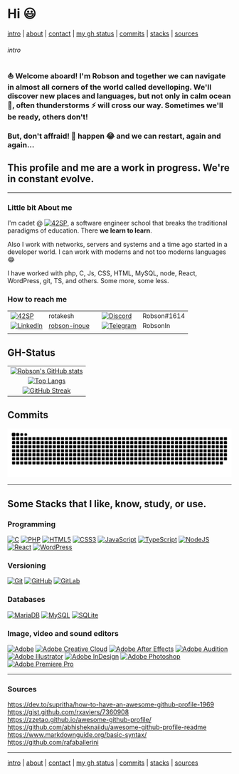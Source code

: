 <!-- cmd + shift + v to open view of MD -->
<!-- cmd + k -> v to open view in split mode -->


# Hi :smiley:

[intro](#intro) | [about](#little-bit-about-me) | [contact](#how-to-reach-me) | [my gh status](#gh-status) | [commits](#commits) | [stacks](#some-stacks-that-i-like-know-study-or-use) | [sources](#sources)

###### intro

### :boat: Welcome aboard! I'm Robson and together we can navigate in almost all corners of the world called develloping. We'll discover new places and languages, but not only in calm ocean :ocean:, often thunderstorms :zap: will cross our way. Sometimes we'll be ready, others don't!

### But, don't affraid! :hankey: happen :joy: and we can restart, again and again...

## This profile and me are a work in progress. We're in constant evolve.

---

### Little bit **About me**

I'm cadet @ [![42SP](https://img.shields.io/static/v1?label=&message=SP&color=blueviolet&logo=42&style=)](https://42.fr/en/network-42/), a software engineer school that breaks the traditional paradigms of education. There **we learn to learn**. 

Also I work with networks, servers and systems and a time ago started in a developer world. I can work with moderns and not too moderns languages :joy:

I have worked with php, C, Js, CSS, HTML, MySQL, node, React, WordPress, git, TS, and others. Some more, some less.

### How to reach me

||||||
| --- | --- | --- | --- | --- |
| [![42SP](https://img.shields.io/static/v1?label=&message=SaoPaulo&color=blueviolet&logo=42&style=for-the-badge)](https://profile.intra.42.fr/users/rotakesh) | rotakesh | | [![Discord](https://img.shields.io/badge/DISCORD-%237289DA.svg?style=for-the-badge&logo=discord&logoColor=white)](https://discord.com) | Robson#1614 |
| [![LinkedIn](https://img.shields.io/badge/linkedin-%230077B5.svg?style=for-the-badge&logo=linkedin&logoColor=white)](https://br.linkedin.com/in/robson-inoue) | [robson-inoue](https://br.linkedin.com/in/robson-inoue) | | [![Telegram](https://img.shields.io/badge/Telegram-2CA5E0?style=for-the-badge&logo=telegram&logoColor=white)](https://t.me/RobsonIn) | RobsonIn |
||||||

## GH-Status

||
| :---: |
| [![Robson's GitHub stats](https://github-readme-stats.vercel.app/api?username=robsoninoue&count_private=true&show_icons=true&theme=tokyonight&bg_color=DEG,200244,000000)](https://github.com/anuraghazra/github-readme-stats) |
| [![Top Langs](https://github-readme-stats.vercel.app/api/top-langs/?username=robsoninoue&layout=compact&theme=tokyonight&bg_color=DEG,200244,000000&langs_count=10)](https://github.com/anuraghazra/github-readme-stats) |
| [![GitHub Streak](https://github-readme-streak-stats.herokuapp.com/?user=robsoninoue&theme=tokyonight&background=200244)](https://git.io/streak-stats) |


## Commits

[![Snake animation](https://github.com/robsoninoue/robsoninoue/blob/output/github-contribution-grid-snake.svg)](https://github.com/robsoninoue)

---

## Some Stacks that I like, know, study, or use.

### Programming

[![C](https://img.shields.io/badge/c-%2300599C.svg?style=for-the-badge&logo=c&logoColor=white)](htttps://github.com/robsoninoue)
[![PHP](https://img.shields.io/badge/php-%23777BB4.svg?style=for-the-badge&logo=php&logoColor=white)](htttps://github.com/robsoninoue)
[![HTML5](https://img.shields.io/badge/html5-%23E34F26.svg?style=for-the-badge&logo=html5&logoColor=white)](htttps://github.com/robsoninoue)
[![CSS3](https://img.shields.io/badge/css3-%231572B6.svg?style=for-the-badge&logo=css3&logoColor=white)](htttps://github.com/robsoninoue)
[![JavaScript](https://img.shields.io/badge/javascript-%23323330.svg?style=for-the-badge&logo=javascript&logoColor=%23F7DF1E)](htttps://github.com/robsoninoue)
[![TypeScript](https://img.shields.io/badge/typescript-%23007ACC.svg?style=for-the-badge&logo=typescript&logoColor=white)](htttps://github.com/robsoninoue)
[![NodeJS](https://img.shields.io/badge/node.js-6DA55F?style=for-the-badge&logo=node.js&logoColor=white)](htttps://github.com/robsoninoue)
[![React](https://img.shields.io/badge/react-%2320232a.svg?style=for-the-badge&logo=react&logoColor=%2361DAFB)](htttps://github.com/robsoninoue)
[![WordPress](https://img.shields.io/badge/WordPress-%23117AC9.svg?style=for-the-badge&logo=WordPress&logoColor=white)](htttps://github.com/robsoninoue)

### Versioning

[![Git](https://img.shields.io/badge/git-%23F05033.svg?style=for-the-badge&logo=git&logoColor=white)](htttps://github.com/robsoninoue)
[![GitHub](https://img.shields.io/badge/github-%23121011.svg?style=for-the-badge&logo=github&logoColor=white)](htttps://github.com/robsoninoue)
[![GitLab](https://img.shields.io/badge/gitlab-%23181717.svg?style=for-the-badge&logo=gitlab&logoColor=white)](htttps://github.com/robsoninoue)

### Databases

[![MariaDB](https://img.shields.io/badge/MariaDB-003545?style=for-the-badge&logo=mariadb&logoColor=white)](htttps://github.com/robsoninoue)
[![MySQL](https://img.shields.io/badge/mysql-%2300f.svg?style=for-the-badge&logo=mysql&logoColor=white)](htttps://github.com/robsoninoue)
[![SQLite](https://img.shields.io/badge/sqlite-%2307405e.svg?style=for-the-badge&logo=sqlite&logoColor=white)](htttps://github.com/robsoninoue)

### Image, video and sound editors

[![Adobe](https://img.shields.io/badge/adobe-%23FF0000.svg?style=for-the-badge&logo=adobe&logoColor=white)](htttps://github.com/robsoninoue)
[![Adobe Creative Cloud](https://img.shields.io/badge/Adobe%20Creative%20Cloud-DA1F26.svg?style=for-the-badge&logo=Adobe%20Creative%20Cloud&logoColor=white)](htttps://github.com/robsoninoue)
[![Adobe After Effects](https://img.shields.io/badge/Adobe%20After%20Effects-9999FF.svg?style=for-the-badge&logo=Adobe%20After%20Effects&logoColor=white)](htttps://github.com/robsoninoue)
[![Adobe Audition](https://img.shields.io/badge/Adobe%20Audition-9999FF.svg?style=for-the-badge&logo=Adobe%20Audition&logoColor=white)](htttps://github.com/robsoninoue)
[![Adobe Illustrator](https://img.shields.io/badge/adobe%20illustrator-%23FF9A00.svg?style=for-the-badge&logo=adobe%20illustrator&logoColor=white)](htttps://github.com/robsoninoue)
[![Adobe InDesign](https://img.shields.io/badge/Adobe%20InDesign-49021F?style=for-the-badge&logo=adobeindesign&logoColor=white)](htttps://github.com/robsoninoue)
[![Adobe Photoshop](https://img.shields.io/badge/adobe%20photoshop-%2331A8FF.svg?style=for-the-badge&logo=adobe%20photoshop&logoColor=white)](htttps://github.com/robsoninoue)
[![Adobe Premiere Pro](https://img.shields.io/badge/Adobe%20Premiere%20Pro-9999FF.svg?style=for-the-badge&logo=Adobe%20Premiere%20Pro&logoColor=white)](htttps://github.com/robsoninoue)

---

### Sources

https://dev.to/supritha/how-to-have-an-awesome-github-profile-1969  
https://gist.github.com/rxaviers/7360908  
https://zzetao.github.io/awesome-github-profile/  
https://github.com/abhisheknaiidu/awesome-github-profile-readme  
https://www.markdownguide.org/basic-syntax/
https://github.com/rafaballerini

---

[intro](#intro) | [about](#little-bit-about-me) | [contact](#how-to-reach-me) | [my gh status](#gh-status) | [commits](#commits) | [stacks](#some-stacks-that-i-like-know-study-or-use) | [sources](#sources)

<!-- [![Readme Card](https://github-readme-stats.vercel.app/api/pin/?username=robsoninoue&repo=moveit&theme=tokyonight&bg_color=DEG,200244,000000)](https://github.com/anuraghazra/github-readme-stats) -->

<!--
**robsoninoue/robsoninoue** is a ✨ _special_ ✨ repository because its `README.md` (this file) appears on your GitHub profile.

Here are some ideas to get you started:

- 🔭 I’m currently working on ...
- 🌱 I’m currently learning ...
- 👯 I’m looking to collaborate on ...
- 🤔 I’m looking for help with ...
- 💬 Ask me about ...
- 📫 How to reach me: ...
- 😄 Pronouns: ...
- ⚡ Fun fact: ...

### Programming

[![SASS](https://img.shields.io/badge/SASS-hotpink.svg?style=for-the-badge&logo=SASS&logoColor=white)](htttps://github.com/robsoninoue)
[![Express.js](https://img.shields.io/badge/express.js-%23404d59.svg?style=for-the-badge&logo=express&logoColor=%2361DAFB)](htttps://github.com/robsoninoue)
[![Next JS](https://img.shields.io/badge/Next-black?style=for-the-badge&logo=next.js&logoColor=white)](htttps://github.com/robsoninoue)
[![Prisma](https://img.shields.io/badge/Prisma-3982CE?style=for-the-badge&logo=Prisma&logoColor=white)](htttps://github.com/robsoninoue)
[![Arduino](https://img.shields.io/badge/-Arduino-00979D?style=for-the-badge&logo=Arduino&logoColor=white)](htttps://github.com/robsoninoue)
[![JWT](https://img.shields.io/badge/JWT-black?style=for-the-badge&logo=JSON%20web%20tokens)](htttps://github.com/robsoninoue)
[![NPM](https://img.shields.io/badge/NPM-%23000000.svg?style=for-the-badge&logo=npm&logoColor=white)](htttps://github.com/robsoninoue)
[![Yarn](https://img.shields.io/badge/yarn-%232C8EBB.svg?style=for-the-badge&logo=yarn&logoColor=white)](htttps://github.com/robsoninoue)
[![Insomnia](https://img.shields.io/badge/Insomnia-black?style=for-the-badge&logo=insomnia&logoColor=5849BE)](htttps://github.com/robsoninoue)
[![Postman](https://img.shields.io/badge/Postman-FF6C37?style=for-the-badge&logo=postman&logoColor=white)](htttps://github.com/robsoninoue)
[![Markdown](https://img.shields.io/badge/markdown-%23000000.svg?style=for-the-badge&logo=markdown&logoColor=white)](htttps://github.com/robsoninoue)

### Deploy

[![Apache](https://img.shields.io/badge/apache-%23D42029.svg?style=for-the-badge&logo=apache&logoColor=white)](htttps://github.com/robsoninoue)
[![Heroku](https://img.shields.io/badge/heroku-%23430098.svg?style=for-the-badge&logo=heroku&logoColor=white)](htttps://github.com/robsoninoue)
[![Vercel](https://img.shields.io/badge/vercel-%23000000.svg?style=for-the-badge&logo=vercel&logoColor=white)](htttps://github.com/robsoninoue)

### Code editors

[![Vim](https://img.shields.io/badge/VIM-%2311AB00.svg?style=for-the-badge&logo=vim&logoColor=white)](htttps://github.com/robsoninoue)
[![Visual Studio Code](https://img.shields.io/badge/Visual%20Studio%20Code-0078d7.svg?style=for-the-badge&logo=visual-studio-code&logoColor=white)](htttps://github.com/robsoninoue)
[![Xcode](https://img.shields.io/badge/Xcode-007ACC?style=for-the-badge&logo=Xcode&logoColor=white)](htttps://github.com/robsoninoue)

### Systems

[![Mac OS](https://img.shields.io/badge/mac%20os-000000?style=for-the-badge&logo=macos&logoColor=F0F0F0)](htttps://github.com/robsoninoue)
[![Android](https://img.shields.io/badge/Android-3DDC84?style=for-the-badge&logo=android&logoColor=white)](htttps://github.com/robsoninoue)
[![Docker](https://img.shields.io/badge/docker-%230db7ed.svg?style=for-the-badge&logo=docker&logoColor=white)](htttps://github.com/robsoninoue)
[![Linux](https://img.shields.io/badge/Linux-FCC624?style=for-the-badge&logo=linux&logoColor=black)](htttps://github.com/robsoninoue)
[![Cent OS](https://img.shields.io/badge/cent%20os-002260?style=for-the-badge&logo=centos&logoColor=F0F0F0)](htttps://github.com/robsoninoue)
[![Debian](https://img.shields.io/badge/Debian-D70A53?style=for-the-badge&logo=debian&logoColor=white)](htttps://github.com/robsoninoue)
[![Red Hat](https://img.shields.io/badge/Red%20Hat-EE0000?style=for-the-badge&logo=redhat&logoColor=white)](htttps://github.com/robsoninoue)
[![Ubuntu](https://img.shields.io/badge/Ubuntu-E95420?style=for-the-badge&logo=ubuntu&logoColor=white)](htttps://github.com/robsoninoue)
[![Windows](https://img.shields.io/badge/Windows-0078D6?style=for-the-badge&logo=windows&logoColor=white)](htttps://github.com/robsoninoue)
[![Windows 95](https://img.shields.io/badge/Windows%2095-008484?style=for-the-badge&logo=windows95&logoColor=white)](htttps://github.com/robsoninoue)
[![Windows XP](https://img.shields.io/badge/Windows%20xp-003399?style=for-the-badge&logo=windowsxp&logoColor=white)](htttps://github.com/robsoninoue)

### Image, video and sound editors
[![Blender](https://img.shields.io/badge/blender-%23F5792A.svg?style=for-the-badge&logo=blender&logoColor=white)](htttps://github.com/robsoninoue)
[![Inkscape](https://img.shields.io/badge/Inkscape-e0e0e0?style=for-the-badge&logo=inkscape&logoColor=080A13)](htttps://github.com/robsoninoue)

### Office

[![Microsoft Office](https://img.shields.io/badge/Microsoft_Office-D83B01?style=for-the-badge&logo=microsoft-office&logoColor=white)](htttps://github.com/robsoninoue)
[![Microsoft Excel](https://img.shields.io/badge/Microsoft_Excel-217346?style=for-the-badge&logo=microsoft-excel&logoColor=white)](htttps://github.com/robsoninoue)
[![Microsoft PowerPoint](https://img.shields.io/badge/Microsoft_PowerPoint-B7472A?style=for-the-badge&logo=microsoft-powerpoint&logoColor=white)](htttps://github.com/robsoninoue)
[![Microsoft Word](https://img.shields.io/badge/Microsoft_Word-2B579A?style=for-the-badge&logo=microsoft-word&logoColor=white)](htttps://github.com/robsoninoue)
[![Google Drive](https://img.shields.io/badge/Google%20Drive-4285F4?style=for-the-badge&logo=googledrive&logoColor=white)](htttps://github.com/robsoninoue)
[![Notion](https://img.shields.io/badge/Notion-%23000000.svg?style=for-the-badge&logo=notion&logoColor=white)](htttps://github.com/robsoninoue)
[![Trello](https://img.shields.io/badge/Trello-%23026AA7.svg?style=for-the-badge&logo=Trello&logoColor=white)](htttps://github.com/robsoninoue)

### Learn

[![FreeCodeCamp](https://img.shields.io/badge/Freecodecamp-%23123.svg?&style=for-the-badge&logo=freecodecamp&logoColor=green)](htttps://github.com/robsoninoue)
[![GeeksForGeeks](https://img.shields.io/badge/GeeksforGeeks-gray?style=for-the-badge&logo=geeksforgeeks&logoColor=35914c)](htttps://github.com/robsoninoue)


### Social

[![Discord](https://img.shields.io/badge/%3CServer%3E-%237289DA.svg?style=for-the-badge&logo=discord&logoColor=white)](htttps://github.com/robsoninoue)
[![Gmail](https://img.shields.io/badge/Gmail-D14836?style=for-the-badge&logo=gmail&logoColor=white)](htttps://github.com/robsoninoue)
[![Google Meet](https://img.shields.io/badge/Google%20Meet-00897B?style=for-the-badge&logo=google-meet&logoColor=white)](htttps://github.com/robsoninoue)
[![Instagram](https://img.shields.io/badge/Instagram-%23E4405F.svg?style=for-the-badge&logo=Instagram&logoColor=white)](htttps://github.com/robsoninoue)
[![LinkedIn](https://img.shields.io/badge/linkedin-%230077B5.svg?style=for-the-badge&logo=linkedin&logoColor=white)](htttps://github.com/robsoninoue)
[![Slack](https://img.shields.io/badge/Slack-4A154B?style=for-the-badge&logo=slack&logoColor=white)](htttps://github.com/robsoninoue)
[![Telegram](https://img.shields.io/badge/Telegram-2CA5E0?style=for-the-badge&logo=telegram&logoColor=white)](htttps://github.com/robsoninoue)
[![WhatsApp](https://img.shields.io/badge/WhatsApp-25D366?style=for-the-badge&logo=whatsapp&logoColor=white)](htttps://github.com/robsoninoue)
[![YouTube](https://img.shields.io/badge/YouTube-%23FF0000.svg?style=for-the-badge&logo=YouTube&logoColor=white)](htttps://github.com/robsoninoue)
[![Zoom](https://img.shields.io/badge/Zoom-2D8CFF?style=for-the-badge&logo=zoom&logoColor=white)](htttps://github.com/robsoninoue)

### Brands

[![Apple](https://img.shields.io/badge/Apple-%23000000.svg?style=for-the-badge&logo=apple&logoColor=white)](htttps://github.com/robsoninoue)
[![Google](https://img.shields.io/badge/google-4285F4?style=for-the-badge&logo=google&logoColor=white)](htttps://github.com/robsoninoue)
[![Microsoft](https://img.shields.io/badge/Microsoft-0078D4?style=for-the-badge&logo=microsoft&logoColor=white)](htttps://github.com/robsoninoue)
[![Samsung](https://img.shields.io/badge/Samsung-%231428A0.svg?style=for-the-badge&logo=samsung&logoColor=white)](htttps://github.com/robsoninoue)
[![Ubiquiti](https://img.shields.io/badge/ubiquiti-%230559C9.svg?style=for-the-badge&logo=ubiquiti&logoColor=white)](htttps://github.com/robsoninoue)

### General

[![Spotify](https://img.shields.io/badge/Spotify-1ED760?style=for-the-badge&logo=spotify&logoColor=white)](htttps://github.com/robsoninoue)
[![Uber](https://img.shields.io/badge/Uber-%23000000.svg?style=for-the-badge&logo=Uber&logoColor=white)](htttps://github.com/robsoninoue)

-->
